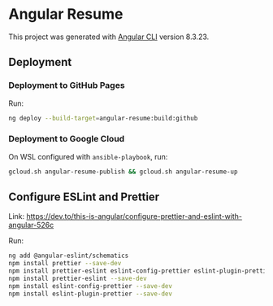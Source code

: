 # Angular Resume

This project was generated with [Angular CLI](https://github.com/angular/angular-cli) version 8.3.23.

## Deployment

### Deployment to GitHub Pages

Run:

```sh
ng deploy --build-target=angular-resume:build:github
```

### Deployment to Google Cloud

On WSL configured with `ansible-playbook`, run:

```sh
gcloud.sh angular-resume-publish && gcloud.sh angular-resume-up
```

## Configure ESLint and Prettier

Link: https://dev.to/this-is-angular/configure-prettier-and-eslint-with-angular-526c

Run:

```sh
ng add @angular-eslint/schematics
npm install prettier --save-dev
npm install prettier-eslint eslint-config-prettier eslint-plugin-prettier — save-dev
npm install prettier-eslint --save-dev
npm install eslint-config-prettier --save-dev
npm install eslint-plugin-prettier --save-dev
```


